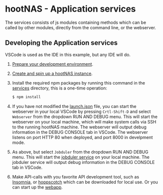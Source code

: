 # hootNAS - Application services

The services consists of js modules containing methods which can be called by 
other modules, directly from the command line, or the webserver. 

## Developing the Application services

VSCode is used as the IDE in this example, but any IDE will do.

1.  [Prepare your development environment](/documentation/prepare-development-environment.md).

2.  [Create and spin up a hootNAS instance](/documentation/create-hootnas-instance.md).

3.  Install the required npm packages by running this command in the 
    [services](/services/) directory, this is a one-time operation:

    ```sh
    $ npm install
    ```
4.  If you have not modified the [launch.json](/.vscode/launch.json) file, you 
    can start the webserver in your local VSCode by pressing `Crtl-Shift-D` and 
    select `Webserver` from the dropdown RUN AND DEBUG menu. This will start 
    the webserver on your local machine, which will make system calls via SSH 
    to the running hootNAS machine. The webserver will output debug information 
    in the DEBUG CONSOLE tab in VSCode. The webserver listens on port HTTP 80 
    when deployed, and port 8000 in develpment mode.

5.  As above, but select `Jobduler` from the dropdown RUN AND DEBUG menu. This 
    will start the [jobduler service](/scheduler/jobduler.mjs) on your local 
    machine. The jobduler service will output debug information in the DEBUG 
    CONSOLE tab in VSCode.

6.  Make API-calls with you favorite API development tool, such as 
    [Insomnia](https://insomnia.rest/), or [hoppscotch](https://hoppscotch.io/)
    which can be downloaded for local use. Or you can start up the 
    [webapp](/webapp/README.md).


